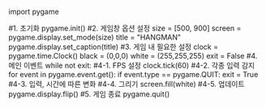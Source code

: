 import pygame

#1. 초기화
pygame.init()
#2. 게임창 옵션 설정
size = [500, 900]
screen = pygame.display.set_mode(size)
title = "HANGMAN"
pygame.display.set_caption(title)
#3. 게임 내 필요한 설정
clock = pygame.time.Clock()
black = (0,0,0)
white = (255,255,255)
exit = False
#4. 메인 이벤트
while not exit:
#4-1. FPS 설정
    clock.tick(60)
#4-2. 각종 입력 감지
    for event in pygame.event.get():
        if event.type == pygame.QUIT:
            exit = True
#4-3. 입력, 시간에 따른 변화
#4-4. 그리기
    screen.fill(white)
#4-5. 업데이트
    pygame.display.flip()
#5. 게임 종료
pygame.quit()
